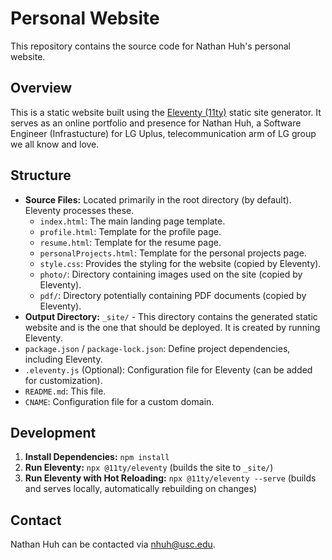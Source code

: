 # Personal Website

This repository contains the source code for Nathan Huh's personal website.

## Overview

This is a static website built using the [Eleventy (11ty)](https://www.11ty.dev/) static site generator. It serves as an online portfolio and presence for Nathan Huh, a Software Engineer (Infrastucture) for LG Uplus, telecommunication arm of LG group we all know and love. 

## Structure

- **Source Files:** Located primarily in the root directory (by default). Eleventy processes these.
  - `index.html`: The main landing page template.
  - `profile.html`: Template for the profile page.
  - `resume.html`: Template for the resume page.
  - `personalProjects.html`: Template for the personal projects page.
  - `style.css`: Provides the styling for the website (copied by Eleventy).
  - `photo/`: Directory containing images used on the site (copied by Eleventy).
  - `pdf/`: Directory potentially containing PDF documents (copied by Eleventy).
- **Output Directory:** `_site/` - This directory contains the generated static website and is the one that should be deployed. It is created by running Eleventy.
- `package.json` / `package-lock.json`: Define project dependencies, including Eleventy.
- `.eleventy.js` (Optional): Configuration file for Eleventy (can be added for customization).
- `README.md`: This file.
- `CNAME`: Configuration file for a custom domain.

## Development

1.  **Install Dependencies:** `npm install`
2.  **Run Eleventy:** `npx @11ty/eleventy` (builds the site to `_site/`)
3.  **Run Eleventy with Hot Reloading:** `npx @11ty/eleventy --serve` (builds and serves locally, automatically rebuilding on changes)

## Contact

Nathan Huh can be contacted via nhuh@usc.edu.